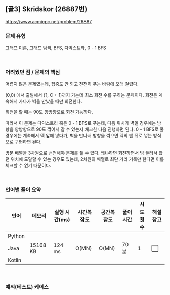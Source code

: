 ## [골3] Skridskor (26887번)

https://www.acmicpc.net/problem/26887

### 문제 유형

그래프 이론, 그래프 탐색, BFS, 다익스트라, 0 - 1 BFS

<br>

### 어려웠던 점 / 문제의 핵심

어렵지 않은 문제였는데, 집중도 안 되고 천천히 푸는 바람에 오래 걸렸다.

(0,0) 에서 출발해서 (?, C + 1)까지 가는데 최소 회전 수를 구하는 문제이다. 회전은 계속해서 가다가 벽을 만났을 때만 회전한다.

회전을 할 때는 90도 양방향으로 회전 가능하다.

따라서 이 문제는 다익스트라 혹은 0 - 1 BFS로 푸는데, 다음 위치가 벽일 경우에는 방향을 양방향으로 90도 꺾어서 갈 수 있는지 체크한 다음 진행하면 된다. 0 - 1 BFS로 풀 경우에는 계속해서 덱 앞에 넣다가, 벽을 만나서 방향을 꺾으면 덱의 맨 뒤로 넣는 방식으로 구현하면 된다.

방문 배열을 3차원으로 선언해야 문제를 풀 수 있다. 왜냐하면 회전하면서 빙 둘러서 왔던 위치에 도달할 수 있는 경우도 있는데, 2차원의 배열로 최단 거리 기록만 한다면 이를 체크할 수 없기 때문이다.

<br>

### 언어별 풀이 요약

| 언어   | 메모리   | 실행 시간(ms) | 시간복잡도 | 공간복잡도 | 풀이 시간 | 시도 횟수 | 해설 참고            |
| ------ | -------- | ------------- | ---------- | ---------- | --------- | --------- | -------------------- |
| Python |          |               |            |            |           |           |                      |
| Java   | 15168 KB | 124 ms        | O(MN)      | O(MN)      | 70분      | 1         | :white_large_square: |
| Kotlin |          |               |            |            |           |           |                      |

<br>

### 예외(테스트) 케이스

```
```

